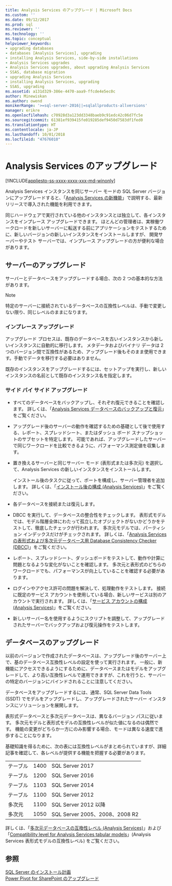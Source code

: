 ```yaml
---
title: Analysis Services のアップグレード | Microsoft Docs
ms.custom: ''
ms.date: 09/12/2017
ms.prod: sql
ms.reviewer: ''
ms.technology: ''
ms.topic: conceptual
helpviewer_keywords:
- upgrading databases
- databases [Analysis Services], upgrading
- installing Analysis Services, side-by-side installations
- Analysis Services upgrades
- Analysis Services upgrades, about upgrading Analysis Services
- SSAS, database migration
- upgrading Analysis Services
- installing Analysis Services, upgrading
- SSAS, upgrading
ms.assetid: a131d329-386e-4470-aaa9-ffcde4e5ec0c
author: Minewiskan
ms.author: owend
monikerRange: '>=sql-server-2016||=sqlallproducts-allversions'
manager: erikre
ms.openlocfilehash: c70928d3a123dd3348baeb9c91edc42c06d7fc5e
ms.sourcegitcommit: 61381ef939415fe019285def9450d7583df1fed0
ms.translationtype: HT
ms.contentlocale: ja-JP
ms.lasthandoff: 10/01/2018
ms.locfileid: "47676010"
---
```

# <a name="upgrade-analysis-services"></a>Analysis Services のアップグレード

[!INCLUDE[appliesto-ss-xxxx-xxxx-xxx-md-winonly](../../includes/appliesto-ss-xxxx-xxxx-xxx-md-winonly.md)]
  
  Analysis Services インスタンスを同じサーバー モードの SQL Server バージョンにアップグレードすると、「[Analysis Services の新機能](../../analysis-services/what-s-new-in-analysis-services.md)」で説明する、最新リリースで導入された機能を利用できます。  
  
 同じハードウェアで実行されている他のインスタンスとは独立して、各インスタンスをインプレース アップグレードできます。 ほとんどの管理者は、実稼働ワークロードを新しいサーバーに転送する前にアプリケーションをテストするために、新しいバージョンの新しいインスタンスをインストールしますが、 開発サーバーやテスト サーバーでは、インプレース アップグレードの方が便利な場合があります。  
  
## <a name="server-upgrade"></a>サーバーのアップグレード  
 サーバーとデータベースをアップグレードする場合、次の 2 つの基本的な方法があります。  
  
> [!NOTE]
> 特定のサーバーに接続されているデータベースの互換性レベルは、手動で変更しない限り、同じレベルのままになります。
   
  
### <a name="in-place-upgrade"></a>インプレース アップグレード  
 アップグレード プロセスは、既存のデータベースを古いインスタンスから新しいインスタンスに自動的に移行します。 メタデータおよびバイナリ データは 2 つのバージョン間で互換性があるため、アップグレード後もそのまま使用できます。手動でデータを移行する必要はありません。  
  
 既存のインスタンスをアップグレードするには、セットアップを実行し、新しいインスタンスの名前として既存のインスタンス名を指定します。  
  
### <a name="side-by-side-upgrade"></a>サイド バイ サイド アップグレード  
  
-   すべてのデータベースをバックアップし、それぞれ復元できることを確認します。 詳しくは、「[Analysis Services データベースのバックアップと復元](../../analysis-services/multidimensional-models/backup-and-restore-of-analysis-services-databases.md)」をご覧ください。  
  
-   アップグレード後のサーバーの動作を確認するための基礎として後で使用する、レポート、スプレッドシート、またはダッシュ ボード スナップショットのサブセットを特定します。 可能であれば、アップグレードしたサーバーで同じワークロードを比較できるように、パフォーマンス測定値を収集します。  
  
-   置き換えるサーバーと同じサーバー モード (表形式または多次元) を選択して、Analysis Services の新しいインスタンスをインストールします。 
  
     インストール後のタスクに従って、ポートを構成し、サーバー管理者を追加します。 詳しくは、「[インストール後の構成 &#40;Analysis Services&#41;](../../analysis-services/instances/post-install-configuration-analysis-services.md)」をご覧ください。  
  
-   各データベースを接続または復元します。  
  
-   DBCC を実行して、データベースの整合性をチェックします。 表形式モデルでは、モデル階層全体にわたって孤立したオブジェクトがないかどうかをテストして、徹底したチェックが行われます。 多次元モデルでは、パーティション インデックスだけがチェックされます。 詳しくは、「[Analysis Services の表形式および多次元データベース用 Database Consistency Checker &#40;DBCC&#41;](../../analysis-services/instances/database-consistency-checker-dbcc-for-analysis-services.md)」をご覧ください。  
  
-   レポート、スプレッドシート、ダッシュボードをテストして、動作や計算に問題となるような変化がないことを確認します。 多次元と表形式のどちらのワークロードでも、パフォーマンスが向上していることを確認する必要があります。  
  
-   ログインやアクセス許可の問題を解決して、処理動作をテストします。 接続に既定のサービス アカウントを使用している場合、新しいサービスは別のアカウントで実行されます。 詳しくは、「[サービス アカウントの構成 &#40;Analysis Services&#41;](../../analysis-services/instances/configure-service-accounts-analysis-services.md)」をご覧ください。  
  
-   新しいサーバー名を使用するようにスクリプトを調整して、アップグレードされたサーバーでバックアップおよび復元操作をテストします。  
  
## <a name="database-upgrade"></a>データベースのアップグレード  
 以前のバージョンで作成されたデータベースは、アップグレード後のサーバー上で、基のデータベース互換性レベルの設定を使って実行されます。 一般に、新機能にアクセスできるようにするために、データベースまたはモデルをアップグレードして、より高い互換性レベルで運用できますが、これを行うと、サーバーの特定のバージョンにバインドされることに注意してください。  
  
 データベースをアップグレードするには、通常、SQL Server Data Tools (SSDT) でモデルをアップグレードし、アップグレードされたサーバー インスタンスにソリューションを展開します。
  
 表形式データベースと多次元データベースは、異なるバージョン パスに従います。 多次元モデルと表形式モデルの互換性レベルが似た値になるのは偶然です。  機能の変更がどちらか一方にのみ影響する場合、モードは異なる速度で進歩することになります。  
  
 基礎知識を得るために、次の表には互換性レベルがまとめられていますが、詳細記事を確認して、各レベルが提供する機能を把握する必要があります。  
  
||||  
|-|-|-|  
|テーブル|1400|SQL Server 2017|
|テーブル|1200|SQL Server 2016|  
|テーブル|1103|SQL Server 2014|  
|テーブル|1100|SQL Server 2012|  
|多次元|1100|SQL Server 2012 以降|  
|多次元|1050|SQL Server 2005、2008、2008 R2|  
  
 詳しくは、「[多次元データベースの互換性レベル &#40;Analysis Services&#41;](../../analysis-services/multidimensional-models/compatibility-level-of-a-multidimensional-database-analysis-services.md)」および「[Compatibility level for Analysis Services tabular models](../../analysis-services/tabular-models/compatibility-level-for-tabular-models-in-analysis-services.md)」(Analysis Services 表形式モデルの互換性レベル) をご覧ください。  
  
## <a name="see-also"></a>参照  
 [SQL Server のインストール計画](../../sql-server/install/planning-a-sql-server-installation.md)   
 [Power Pivot for SharePoint のアップグレード](../../database-engine/install-windows/upgrade-power-pivot-for-sharepoint.md)   
  
  
